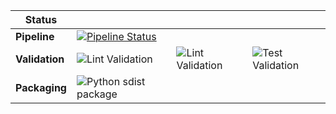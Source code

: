 

| Status    |     |     |     |
| ---------- | --- | --- | --- |
| **Pipeline** | [![Pipeline Status](http://screwdriver.hubbard.ninja:9000/pipelines/2/badge)](http://45.79.65.140:9000/pipelines/2/events) |
| **Validation** | ![Lint Validation](http://screwdriver.hubbard.ninja:9000/pipelines/2/validate_codestyle/badge) | ![Lint Validation](http://screwdriver.hubbard.ninja:9000/pipelines/2/validate_lint/badge) | ![Test Validation](http://screwdriver.hubbard.ninja:9000/pipelines/2/validate_test/badge) |
| **Packaging** | ![Python sdist package](http://screwdriver.hubbard.ninja:9000/pipelines/2/package_python_sdist/badge)  |  |  |
